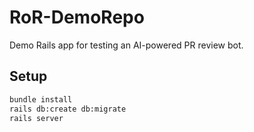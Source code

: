 # RoR-DemoRepo

Demo Rails app for testing an AI-powered PR review bot.

## Setup

```bash
bundle install
rails db:create db:migrate
rails server
